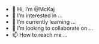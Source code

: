 - 👋 Hi, I’m @McKaj
- 👀 I’m interested in ...
- 🌱 I’m currently learning ...
- 💞️ I’m looking to collaborate on ...
- 📫 How to reach me ...

<!---
McKaj/McKaj is a ✨ special ✨ repository because its `README.md` (this file) appears on your GitHub profile.
You can click the Preview link to take a look at your changes.
--->
